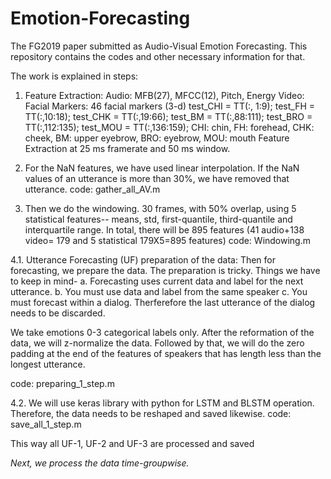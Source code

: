 # Emotion-Forecasting
The FG2019 paper submitted as Audio-Visual Emotion Forecasting. This repository contains the codes and other necessary information for that.


The work is explained in steps:

1. Feature Extraction:
Audio: MFB(27), MFCC(12), Pitch, Energy
Video: Facial Markers: 46 facial markers (3-d)
test_CHI = TT(:, 1:9);
       test_FH = TT(:,10:18);
       test_CHK = TT(:,19:66);
       test_BM = TT(:,88:111);
       test_BRO = TT(:,112:135);
       test_MOU = TT(:,136:159);
CHI: chin, FH: forehead, CHK: cheek, BM: upper eyebrow, BRO: eyebrow, MOU: mouth
Feature Extraction at 25 ms framerate and 50 ms window.


2. For the NaN features, we have used linear interpolation. If the NaN values of an utterance is more than 30%, we have removed that utterance. 
code: gather_all_AV.m
3. Then we do the windowing. 30 frames, with 50% overlap, using 5 statistical features-- means, std, first-quantile, third-quantile and interquartile range. In total, there will be 895 features (41 audio+138 video= 179 and 5 statistical 179X5=895 features)
code: Windowing.m

4.1.  Utterance Forecasting (UF) preparation of the data:  Then for forecasting, we prepare the data. The preparation is tricky. Things we have to keep in mind-
a. Forecasting uses current data and label for the next utterance.
b. You must use data and label from the same speaker
c. You must forecast within a dialog. Therferefore the last utterance of the dialog needs to be discarded. 

We take emotions 0-3 categorical labels only. After the reformation of the data, we will z-normalize the data. Followed by that, we will do the zero padding at the end of the features of speakers that has length less than the longest utterance.

code: preparing_1_step.m

4.2.  We will use keras library with python for LSTM and BLSTM operation. Therefore, the data needs to be reshaped and saved likewise. 
code: save_all_1_step.m 


This way all UF-1, UF-2 and UF-3 are processed and saved

_Next, we process the data time-groupwise._ 
